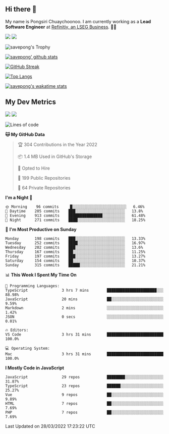 ## Hi there 👋

My name is Pongsiri Chuaychoonoo. I am currently working as a **Lead Software Engineer** at [Refinitiv, an LSEG Business](https://www.refinitiv.com). 👨‍💻

[<img src="https://img.shields.io/badge/savepong.com-%230077B5.svg?&style=for-the-badge&color=81e6d9" />](https://savepong.com)
[<img src="https://img.shields.io/badge/linkedin-%230077B5.svg?&style=for-the-badge&logo=linkedin&logoColor=white" />](https://www.linkedin.com/in/savepong)

![savepong's Trophy](https://github-profile-trophy.vercel.app/?username=savepong&theme=flat&rank=SECRET,SSS,SS,S,AAA,AA,A&margin-w=15&no-bg=true&no-frame=true)

[![savepong' github stats](https://github-readme-stats.vercel.app/api?username=savepong&show_icons=true&count_private=true&theme=gotham&hide_border=true&bg_color=00000000&text_color=768390FF)](https://savepong.com/posts/stats)

[![GitHub Streak](https://github-readme-streak-stats.herokuapp.com?user=savepong&theme=gotham&hide_border=true&background=00000000&dates=768390FF)](https://savepong.com/posts/stats)

[![Top Langs](https://github-readme-stats.vercel.app/api/top-langs/?username=savepong&layout=compact&langs_count=10&theme=gotham&hide_border=true&bg_color=00000000&text_color=768390FF)](https://savepong.com/posts/stats)

[![savepong's wakatime stats](https://github-readme-stats.vercel.app/api/wakatime?username=@savepong&layout=default&theme=gotham&hide_border=true&bg_color=00000000&text_color=768390FF)](https://savepong.com/posts/stats)

## My Dev Metrics

[![](https://komarev.com/ghpvc/?username=savepong&color=blue&label=Profile%20Views)](https://github.com/savepong)
[![](https://img.shields.io/github/followers/savepong?label=GitHub%20Followers)](https://github.com/savepong)

<!--START_SECTION:waka-->
![Lines of code](https://img.shields.io/badge/From%20Hello%20World%20I%27ve%20Written-4%20Million%20lines%20of%20code-blue)

**🐱 My GitHub Data** 

> 🏆 304 Contributions in the Year 2022
 > 
> 📦 1.4 MB Used in GitHub's Storage 
 > 
> 💼 Opted to Hire
 > 
> 📜 199 Public Repositories 
 > 
> 🔑 64 Private Repositories  
 > 
**I'm a Night 🦉** 

```text
🌞 Morning    96 commits     █░░░░░░░░░░░░░░░░░░░░░░░░   6.46% 
🌆 Daytime    205 commits    ███░░░░░░░░░░░░░░░░░░░░░░   13.8% 
🌃 Evening    913 commits    ███████████████░░░░░░░░░░   61.48% 
🌙 Night      271 commits    ████░░░░░░░░░░░░░░░░░░░░░   18.25%

```
📅 **I'm Most Productive on Sunday** 

```text
Monday       198 commits    ███░░░░░░░░░░░░░░░░░░░░░░   13.33% 
Tuesday      252 commits    ████░░░░░░░░░░░░░░░░░░░░░   16.97% 
Wednesday    202 commits    ███░░░░░░░░░░░░░░░░░░░░░░   13.6% 
Thursday     167 commits    ██░░░░░░░░░░░░░░░░░░░░░░░   11.25% 
Friday       197 commits    ███░░░░░░░░░░░░░░░░░░░░░░   13.27% 
Saturday     154 commits    ██░░░░░░░░░░░░░░░░░░░░░░░   10.37% 
Sunday       315 commits    █████░░░░░░░░░░░░░░░░░░░░   21.21%

```


📊 **This Week I Spent My Time On** 

```text
💬 Programming Languages: 
TypeScript               3 hrs 7 mins        ██████████████████████░░░   88.98% 
JavaScript               20 mins             ██░░░░░░░░░░░░░░░░░░░░░░░   9.59% 
Markdown                 2 mins              ░░░░░░░░░░░░░░░░░░░░░░░░░   1.42% 
JSON                     0 secs              ░░░░░░░░░░░░░░░░░░░░░░░░░   0.01%

🔥 Editors: 
VS Code                  3 hrs 31 mins       █████████████████████████   100.0%

💻 Operating System: 
Mac                      3 hrs 31 mins       █████████████████████████   100.0%

```

**I Mostly Code in JavaScript** 

```text
JavaScript               29 repos            ████████░░░░░░░░░░░░░░░░░   31.87% 
TypeScript               23 repos            ██████░░░░░░░░░░░░░░░░░░░   25.27% 
Vue                      9 repos             ██░░░░░░░░░░░░░░░░░░░░░░░   9.89% 
HTML                     7 repos             ██░░░░░░░░░░░░░░░░░░░░░░░   7.69% 
PHP                      7 repos             ██░░░░░░░░░░░░░░░░░░░░░░░   7.69%

```



 Last Updated on 28/03/2022 17:23:22 UTC
<!--END_SECTION:waka-->

<!--
**savepong/savepong** is a ✨ _special_ ✨ repository because its `README.md` (this file) appears on your GitHub profile.

Here are some ideas to get you started:

- 🔭 I’m currently working on WebComponents and TypeScript.
- 🌱 I’m currently learning ...
- 👯 I’m looking to collaborate on ...
- 🤔 I’m looking for help with ...
- 💬 Ask me about ...
- 📫 How to reach me: ...
- 😄 Pronouns: ...
- ⚡ Fun fact: ...
-->
